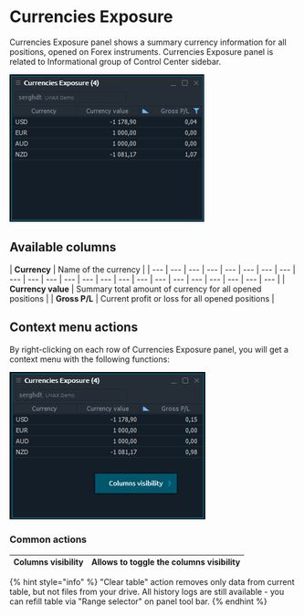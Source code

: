 # Currencies Exposure



Currencies Exposure panel shows a summary currency information for all positions, opened on Forex instruments. Currencies Exposure panel is related to Informational group of Control Center sidebar.

![The common look of Event Log panel](../.gitbook/assets/currenciexposure.png)

## Available columns

| **Currency** | Name of the currency |
| --- | --- | --- | --- | --- | --- | --- | --- | --- | --- | --- | --- | --- | --- | --- | --- | --- | --- | --- | --- | --- | --- | --- |
| **Currency value** | Summary total amount of currency for all opened positions |
| **Gross P/L** | Current profit or loss for all opened positions |

## Context menu actions

By right-clicking on each row of Currencies Exposure panel, you will get a context menu with the following functions:

![Context functions](../.gitbook/assets/currenciexposurecontextmenu.png)

### Common actions

| **Columns visibility** | Allows to toggle the columns visibility |
| --- | --- |


{% hint style="info" %}
"Clear table" action removes only data from current table, but not files from your drive. All history logs are still available - you can refill table via "Range selector" on panel tool bar. 
{% endhint %}


